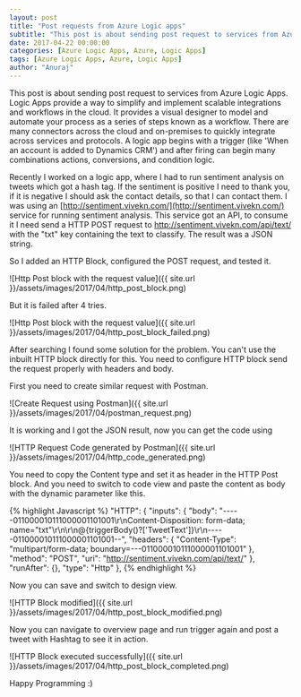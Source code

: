 ```yaml
---
layout: post
title: "Post requests from Azure Logic apps"
subtitle: "This post is about sending post request to services from Azure Logic Apps. Logic Apps provide a way to simplify and implement scalable integrations and workflows in the cloud. It provides a visual designer to model and automate your process as a series of steps known as a workflow. There are many connectors across the cloud and on-premises to quickly integrate across services and protocols. A logic app begins with a trigger (like 'When an account is added to Dynamics CRM') and after firing can begin many combinations actions, conversions, and condition logic."
date: 2017-04-22 00:00:00
categories: [Azure Logic Apps, Azure, Logic Apps]
tags: [Azure Logic Apps, Azure, Logic Apps]
author: "Anuraj"
---
```

This post is about sending post request to services from Azure Logic Apps. Logic Apps provide a way to simplify and implement scalable integrations and workflows in the cloud. It provides a visual designer to model and automate your process as a series of steps known as a workflow. There are many connectors across the cloud and on-premises to quickly integrate across services and protocols. A logic app begins with a trigger (like 'When an account is added to Dynamics CRM') and after firing can begin many combinations actions, conversions, and condition logic.

Recently I worked on a logic app, where I had to run sentiment analysis on tweets which got a hash tag. If the sentiment is positive I need to thank you, if it is negative I should ask the contact details, so that I can contact them. I was using an [http://sentiment.vivekn.com/](http://sentiment.vivekn.com/) service for running sentiment analysis. This service got an API, to consume it I need send a HTTP POST request to http://sentiment.vivekn.com/api/text/ with the "txt" key containing the text to classify. The result was a JSON string. 

So I added an HTTP Block, configured the POST request, and tested it.

![Http Post block with the request value]({{ site.url }}/assets/images/2017/04/http_post_block.png)

But it is failed after 4 tries.

![Http Post block with the request value]({{ site.url }}/assets/images/2017/04/http_post_block_failed.png)

After searching I found some solution for the problem. You can't use the inbuilt HTTP block directly for this. You need to configure HTTP block send the request properly with headers and body. 

First you need to create similar request with Postman.

![Create Request using Postman]({{ site.url }}/assets/images/2017/04/postman_request.png)

It is working and I got the JSON result, now you can get the code using 

![HTTP Request Code generated by Postman]({{ site.url }}/assets/images/2017/04/http_code_generated.png)

You need to copy the Content type and set it as header in the HTTP Post block. And you need to switch to code view and paste the content as body with the dynamic parameter like this.

{% highlight Javascript %}
"HTTP": {
    "inputs": {
        "body": "-----011000010111000001101001\r\nContent-Disposition: form-data; name=\"txt\"\r\n\r\n@{triggerBody()?['TweetText']}\r\n-----011000010111000001101001--",
        "headers": {
            "Content-Type": "multipart/form-data; boundary=---011000010111000001101001"
        },
        "method": "POST",
        "uri": "http://sentiment.vivekn.com/api/text/"
    },
    "runAfter": {},
    "type": "Http"
},
{% endhighlight %}

Now you can save and switch to design view.

![HTTP Block modified]({{ site.url }}/assets/images/2017/04/http_post_block_modified.png)

Now you can navigate to overview page and run trigger again and post a tweet with Hashtag to see it in action.

![HTTP Block executed successfully]({{ site.url }}/assets/images/2017/04/http_post_block_completed.png)

Happy Programming :)
